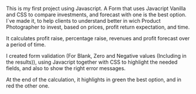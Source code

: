 This is my first project using Javascript. A Form that uses Javacript Vanilla and CSS to compare investments, and forecast with one is the best option.
I`ve made it, to help clients to understand better in wich Product Photographer to invest, based on prices, profit return expectation, and time.

It calculates profit raise, percentage raise, revenues and profit forecast over a period of time.

I created form validation (For Blank, Zero and Negative values (Including in the results)), using Javacript together with CSS to highlight the needed fields, and also to show the right error messages.

At the end of the calculation, it highlights in green the best option, and in red the other one.
